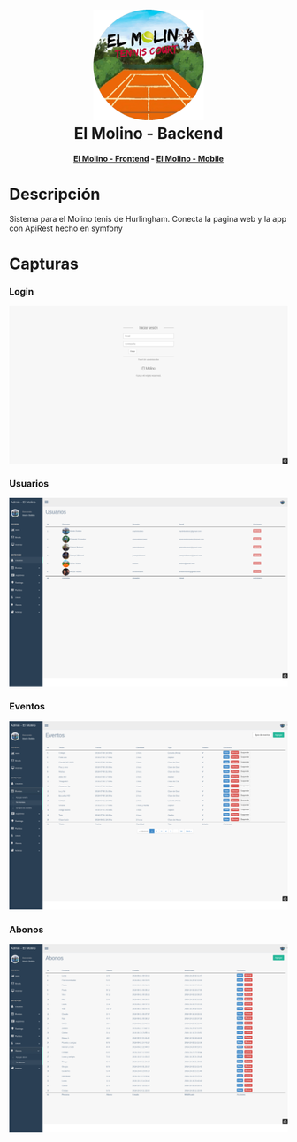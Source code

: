 <h1 align="center">
  <br>
  <img src="https://raw.githubusercontent.com/martinbobbio/frontend-molino-tenis/master/src/assets/images/logo%20molino.png" alt="Molino" width="200">
  <br>
  El Molino - Backend
  <br>
</h1>
<h4 align="center">
  <a href="https://github.com/martinbobbio/frontend-molino-tenis">El Molino - Frontend</a>
   -  
  <a href="https://github.com/martinbobbio/app-molino-tenis">El Molino - Mobile</a>
</h4>


# Descripción

Sistema para el Molino tenis de Hurlingham.
Conecta la pagina web y la app con ApiRest hecho en symfony

# Capturas

### Login

![Image of pagina](web/images/admin1.png)

### Usuarios

![Image of pagina](web/images/admin2.png)

### Eventos

![Image of pagina](web/images/admin3.png)

### Abonos

![Image of pagina](web/images/admin4.png)



